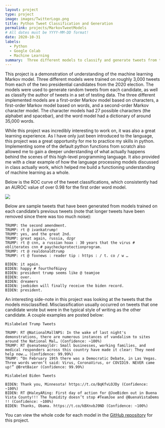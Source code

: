 ```yaml
---
layout: project
type: project
image: images/TwitterLogo.png
title: Python Tweet Classification and Generation
permalink: projects/MarkovTweetModels
# All dates must be YYYY-MM-DD format!
date: 2020-10-31
labels:
  - Python
  - Google Colab
  - Machine Learning
summary:  Three different models to classify and generate tweets from the 2020 presidential candidates from UH Manoa's ICS 235 Machine Learning class.
---
```


This project is a demonstration of understanding of the machine learning Markov model.  Three different models were trained on roughly 3,000 tweets from each of the two presidential candidates from the 2020 election.  The models were used to generate random tweets from each candidate, as well as classify the author of tweets in a set of testing data.  The three different implemented models are a first-order Markov model based on characters, a first-order Markov model based on words, and a second-order Markov character model.  The character models had 27 possible characters (the alphabet and spacebar), and the word model had a dictionary of around 35,000 words.

While this project was incredibly interesting to work on, it was also a great learning experience.  As I have only just been introduced to the language, this project was a great opportunity for me to practice my skills in python.  Implementing some of the default python functions from scratch also allowed me to gain a deeper understanding of what actually happens behind the scenes of this high-level programming language.  It also provided me with a clear example of how the language processing models discussed in class actually work, which helped me build a functioning understanding of machine learning as a whole.

Below is the ROC curve of the tweet classifications, which consistently had an AUROC value of over 0.98 for the first order word model.

<img class="ui image" src="{{ site.baseurl }}/images/Project4Results.png">


Below are sample tweets that have been generated from models trained on each candidate’s previous tweets (note that longer tweets have been removed since there was too much noise):

```
TRUMP: the second amendment.
TRUMP: rt @ ivankatrump!
TRUMP: yes, and the great 2nd.
TRUMP: great again, russia, dzgr
TRUMP: rt @ cnn, a russian hoax : 30 years that the virus # obliterates cnn # paycheckprotectionprogram.
TRUMP: rt @ realdonaldtrump
TRUMP: rt @ foxnews : reader tip : https : / t. co / w …

BIDEN: it again.
BIDEN: happy # fourthof6ipvy
BIDEN: president trump seems like @ teamjoe
BIDEN: over.
BIDEN: dreamers
BIDEN: joebiden will finally receive the biden record.
BIDEN: president.
```

An interesting side-note in this project was looking at the tweets that the models misclassified.  Misclassification usually occurred on tweets that one candidate wrote but were in the typical style of writing as the other candidate.  A couple examples are posted below:

```
Mislabeled Trump Tweets

TRUMP: RT @NationalMallNPS: In the wake of last night's demonstrations, there are numerous instances of vandalism to sites around the National Mal… (Confidence: ~100%)
TRUMP: RT @senatemajldr: Small businesses, working families, and medical responders across this country have made it clear: They need help now.… (Confidence: 99.99%)
TRUMP: “On February 19th there was a Democratic Debate, in Las Vegas. Three words weren’t said: Virus, CoronaVirus, or COVID19. NEVER came up!” @BretBaier (Confidence: 99.99%)

Mislabeled Biden Tweets

BIDEN: Thank you, Minnesota! https://t.co/BqKfvLOJDy (Confidence: ~100%)
BIDEN: RT @HaleyARing: First day of action for @JoeBiden out in Buena Vista County!!! The humidity doesn’t stop #TeamJoe and @BuenaVistaDems !! (Confidence: ~100%)
BIDEN: Thanks, Obama. https://t.co/kBXnvbJ9ND (Confidence: ~100%)

```


You can view the whole code for each model in the [GitHub repository](https://github.com/robert-lemon-uhm/Presidential-Tweets-Markov-Models) for this project.

